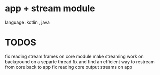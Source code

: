 # app + stream module

language :kotlin , java 

# TODOS

fix reading stream frames on core module
make streaming work on background on a separte thread 
fix and find an efficient way to restream from core back to app
fix reading core output streams on app 